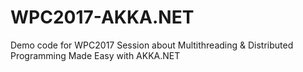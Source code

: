 # WPC2017-AKKA.NET
Demo code for WPC2017 Session about Multithreading &amp; Distributed Programming Made Easy with AKKA.NET
